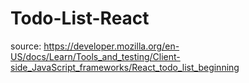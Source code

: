 # Todo-List-React

source: https://developer.mozilla.org/en-US/docs/Learn/Tools_and_testing/Client-side_JavaScript_frameworks/React_todo_list_beginning

